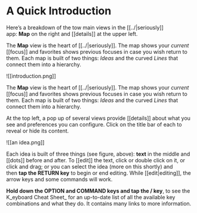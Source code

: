 # A Quick Introduction

Here’s a breakdown of the tow main views in the [[../|seriously]] app: **Map** on the right and [[details]] at the upper left.

The **Map** view is the heart of [[../|seriously]]. The map shows your _current_ [[focus]] and favorites shows previous focuses in case you wish return to them. Each map is built of two things: _Ideas_ and the curved _Lines_ that connect them into a hierarchy.

![[introduction.png]]

The **Map** view is the heart of [[../|seriously]]. The map shows your _current_ [[focus]] and favorites shows previous focuses in case you wish return to them. Each map is built of two things: _Ideas_ and the curved _Lines_ that connect them into a hierarchy.

At the top left, a pop up of several views provide [[details]] about what you see and preferences you can configure. Click on the title bar of each to reveal or hide its content.

![[an idea.png]]

Each idea is built of three things (see figure, above): **text** in the middle and [[dots]] before and after. To [[edit]] the text, click or double click on it, or click and drag; or you can select the idea (more on this shortly) and then **tap the RETURN key** to begin or end editing. While [[edit|editing]], the arrow keys and some commands will work.

**Hold down the OPTION and COMMAND keys and tap the / key**, to see the K_eyboard Cheat Sheet_ for an up-to-date list of all the available key combinations and what they do. It contains many links to more information.